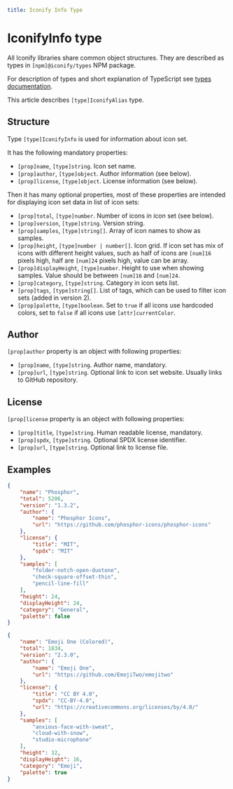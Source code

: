 ```yaml
title: Iconify Info Type
```

# IconifyInfo type

All Iconify libraries share common object structures. They are described as types in `[npm]@iconify/types` NPM package.

For description of types and short explanation of TypeScript see [types documentation](./index.md).

This article describes `[type]IconifyAlias` type.

## Structure

Type `[type]IconifyInfo` is used for information about icon set.

It has the following mandatory properties:

- `[prop]name`, `[type]string`. Icon set name.
- `[prop]author`, `[type]object`. Author information (see below).
- `[prop]license`, `[type]object`. License information (see below).

Then it has many optional properties, most of these properties are intended for displaying icon set data in list of icon sets:

- `[prop]total`, `[type]number`. Number of icons in icon set (see below).
- `[prop]version`, `[type]string`. Version string.
- `[prop]samples`, `[type]string[]`. Array of icon names to show as samples.
- `[prop]height`, `[type]number | number[]`. Icon grid. If icon set has mix of icons with different height values, such as half of icons are `[num]16` pixels high, half are `[num]24` pixels high, value can be array.
- `[prop]displayHeight`, `[type]number`. Height to use when showing samples. Value should be between `[num]16` and `[num]24`.
- `[prop]category`, `[type]string`. Category in icon sets list.
- `[prop]tags`, `[type]string[]`. List of tags, which can be used to filter icon sets (added in version 2).
- `[prop]palette`, `[type]boolean`. Set to `true` if all icons use hardcoded colors, set to `false` if all icons use `[attr]currentColor`.

## Author

`[prop]author` property is an object with following properties:

- `[prop]name`, `[type]string`. Author name, mandatory.
- `[prop]url`, `[type]string`. Optional link to icon set website. Usually links to GitHub repository.

## License

`[prop]license` property is an object with following properties:

- `[prop]title`, `[type]string`. Human readable license, mandatory.
- `[prop]spdx`, `[type]string`. Optional SPDX license identifier.
- `[prop]url`, `[type]string`. Optional link to license file.

## Examples

```json
{
	"name": "Phosphor",
	"total": 5206,
	"version": "1.3.2",
	"author": {
		"name": "Phosphor Icons",
		"url": "https://github.com/phosphor-icons/phosphor-icons"
	},
	"license": {
		"title": "MIT",
		"spdx": "MIT"
	},
	"samples": [
		"folder-notch-open-duotone",
		"check-square-offset-thin",
		"pencil-line-fill"
	],
	"height": 24,
	"displayHeight": 24,
	"category": "General",
	"palette": false
}
```

```json
{
	"name": "Emoji One (Colored)",
	"total": 1834,
	"version": "2.3.0",
	"author": {
		"name": "Emoji One",
		"url": "https://github.com/EmojiTwo/emojitwo"
	},
	"license": {
		"title": "CC BY 4.0",
		"spdx": "CC-BY-4.0",
		"url": "https://creativecommons.org/licenses/by/4.0/"
	},
	"samples": [
		"anxious-face-with-sweat",
		"cloud-with-snow",
		"studio-microphone"
	],
	"height": 32,
	"displayHeight": 16,
	"category": "Emoji",
	"palette": true
}
```
